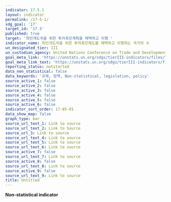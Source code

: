 ```yaml
---
indicator: 17.5.1
layout: indicator
permalink: /17-5-1/
sdg_goal: '17'
target_id: '17.5'
published: true
target: '최빈개도국을 위한 투자촉진계획을 채택하고 이행 '
indicator_name: 최빈개도국을 위한 투자촉진제도를 채택하고 이행하는 국가의 수
un_designated_tier: III
un_custodian_agency: United Nations Conference on Trade and Development (UNCTAD)
goal_meta_link: 'https://unstats.un.org/sdgs/tierIII-indicators/files/Tier3-17-05-01.pdf'
goal_meta_link_text: 'https://unstats.un.org/sdgs/tierIII-indicators/files/Tier3-17-05-01.pdf'
reporting_status: notstarted
data_non_statistical: false
data_keywords: '규제, 정책, Non-statistical, legislation, policy'
source_active_1: false
source_active_2: false
source_active_3: false
source_active_4: false
source_active_5: false
source_active_6: false
indicator_sort_order: 17-05-01
data_show_map: false
graph_type: bar
source_url_text_1: Link to source
source_url_text_2: Link to Source
source_url_3: Link to source
source_url_text_4: Link to source
source_url_text_5: Link to source
source_url_text_6: Link to source
source_active_7: false
source_url_text_7: Link to source
source_active_8: false
source_url_text_8: Link to source
source_active_9: false
source_url_text_9: Link to source
title: Untitled
---
```

**Non-statistical indicator**
